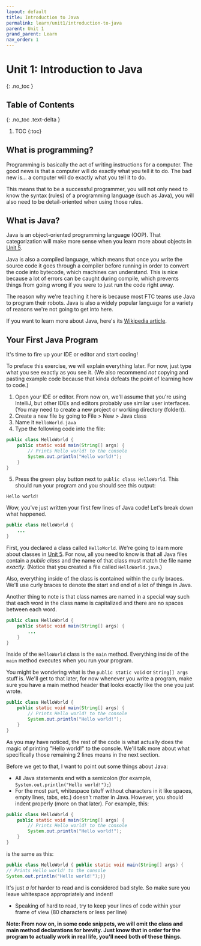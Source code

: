 ```yaml
---
layout: default
title: Introduction to Java
permalink: learn/unit1/introduction-to-java
parent: Unit 1
grand_parent: Learn
nav_order: 1
---
```


# Unit 1: Introduction to Java
{: .no_toc }

## Table of Contents
{: .no_toc .text-delta }

1. TOC
{:toc}

## What is programming?
Programming is basically the act of writing instructions for a computer. The good news is that a computer will do exactly what you tell it to do. The bad new is... a computer will do exactly what you tell it to do.

This means that to be a successful programmer, you will not only need to know the syntax (rules) of a programming language (such as Java), you will also need to be detail-oriented when using those rules.

## What is Java?
Java is an object-oriented programming language (OOP). That 
categorization will make more sense when you learn more about 
objects in [Unit 5](/learn-code/learn/unit5).

Java is also a compiled language, which means that once you write the source code it goes through a compiler before running in order to convert the code into bytecode, which machines can understand. This is nice because a lot of errors can be caught during compile, which prevents things from going wrong if you were to just run the code right away.

The reason why we're teaching it here is because most FTC 
teams use Java to program their robots. Java is also a widely popular language for a variety of reasons we're not going to 
get into here. 

If you want to learn more about Java, here's its [Wikipedia article](https://en.wikipedia.org/wiki/Java_(programming_language)).

## Your First Java Program
It's time to fire up your IDE or editor and start coding!

To preface this exercise, we will explain everything later. 
For now, just type what you see exactly as you see it. (We 
also recommend *not* copying and pasting example code because 
that kinda defeats the point of learning how to code.)

1. Open your IDE or editor. From now on, we'll assume that you're using IntelliJ, but other IDEs and editors probably use similar user interfaces. (You may need to create a new project or working directory (folder)).
2. Create a new file by going to File > New > Java class
3. Name it `HelloWorld.java`
4. Type the following code into the file:
```java
public class HelloWorld {
    public static void main(String[] args) {
        // Prints Hello world! to the console
        System.out.println("Hello world!");
    }
}
```
5. Press the green play button next to `public class HelloWorld`. This should run your program and you should see this output:
```
Hello world!
```

Wow, you've just written your first few lines of Java code!
Let's break down what happened.

```java
public class HelloWorld {
    ...
}
```

First, you declared a class called `HelloWorld`. We're going 
to learn more about classes in [Unit 5](/learn-code/learn/unit5).
For now, all you need to know is that all Java files 
contain a *public class* and the name of that class must match 
the file name *exactly*. (Notice that you created a file 
called `HelloWorld.java`.)

Also, everything inside of the class is contained within the 
curly braces. We'll use curly braces to denote the start and 
end of a lot of things in Java.

Another thing to note is that class names are named in a 
special way such that each word in the class name is 
capitalized and there are no spaces between each word.

```java
public class HelloWorld {
    public static void main(String[] args) {
        ...
    }
}
```

Inside of the `HelloWorld` class is the `main` method. Everything inside of the `main` method executes when you run your program.

You might be wondering what is the `public static void` or `String[] args` stuff is. We'll get to that later, for now whenever you write a program, make sure you have a main method header that looks exactly like the one you just wrote.

```java
public class HelloWorld {
    public static void main(String[] args) {
        // Prints Hello world! to the console
        System.out.println("Hello world!");
    }
}
```

As you may have noticed, the rest of the code is what actually does the magic of printing "Hello world!" to the console. We'll talk more about what specifically those remaining 2 lines means in the next section.

Before we get to that, I want to point out some things about Java:

- All Java statements end with a semicolon (for example, `System.out.println("Hello world!");`)
- For the most part, whitespace (stuff without characters in it like spaces, empty lines, tabs, etc.) doesn't matter in Java. However, you should indent properly (more on that later). For example, this:
```java
public class HelloWorld {
    public static void main(String[] args) {
        // Prints Hello world! to the console
        System.out.println("Hello world!");
    }
}
```

is the same as this:

```java
public class HelloWorld { public static void main(String[] args) {
// Prints Hello world! to the console
System.out.println("Hello world!");}}
```
It's just *a lot* harder to read and is considered bad style. So make sure you leave whitespace appropriately and indent!
- Speaking of hard to read, try to keep your lines of code within your frame of view (80 characters or less per line)

**Note: From now on, in some code snippets, we will omit the class and main method declarations for brevity. Just know that in order for the program to actually work in real life, you'll need both of these things.**